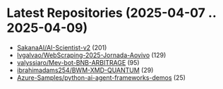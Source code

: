 # Latest Repositories (2025-04-07 .. 2025-04-09)

- [SakanaAI/AI-Scientist-v2](https://github.com/SakanaAI/AI-Scientist-v2) (201)
- [lvgalvao/WebScraping-2025-Jornada-Aovivo](https://github.com/lvgalvao/WebScraping-2025-Jornada-Aovivo) (129)
- [valyssiaro/Mev-bot-BNB-ARBITRAGE](https://github.com/valyssiaro/Mev-bot-BNB-ARBITRAGE) (95)
- [ibrahimadams254/BWM-XMD-QUANTUM](https://github.com/ibrahimadams254/BWM-XMD-QUANTUM) (29)
- [Azure-Samples/python-ai-agent-frameworks-demos](https://github.com/Azure-Samples/python-ai-agent-frameworks-demos) (25)
